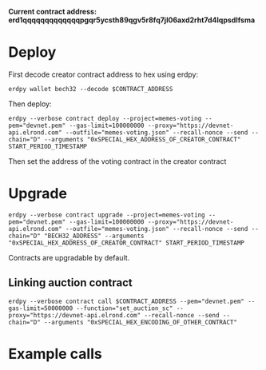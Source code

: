 **Current contract address: erd1qqqqqqqqqqqqqpgqr5ycsth89qgv5r8fq7jl06axd2rht7d4lqpsdlfsma**

# Deploy

First decode creator contract address to hex using erdpy:

`erdpy wallet bech32 --decode $CONTRACT_ADDRESS`

Then deploy:

`erdpy --verbose contract deploy --project=memes-voting --pem="devnet.pem" --gas-limit=100000000 --proxy="https://devnet-api.elrond.com" --outfile="memes-voting.json" --recall-nonce --send --chain="D" --arguments "0xSPECIAL_HEX_ADDRESS_OF_CREATOR_CONTRACT" START_PERIOD_TIMESTAMP`

Then set the address of the voting contract in the creator contract

# Upgrade

`erdpy --verbose contract upgrade --project=memes-voting --pem="devnet.pem" --gas-limit=100000000 --proxy="https://devnet-api.elrond.com" --outfile="memes-voting.json" --recall-nonce --send --chain="D" "BECH32_ADDRESS" --arguments "0xSPECIAL_HEX_ADDRESS_OF_CREATOR_CONTRACT" START_PERIOD_TIMESTAMP`

Contracts are upgradable by default.

## Linking auction contract
`erdpy --verbose contract call $CONTRACT_ADDRESS --pem="devnet.pem" --gas-limit=50000000 --function="set_auction_sc" --proxy="https://devnet-api.elrond.com" --recall-nonce --send --chain="D" --arguments "0xSPECIAL_HEX_ENCODING_OF_OTHER_CONTRACT"`

# Example calls
